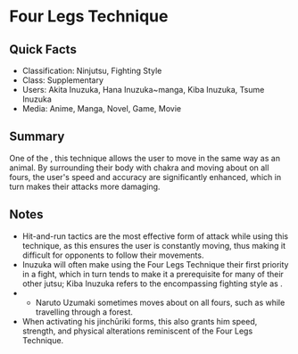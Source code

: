 # Four Legs Technique

## Quick Facts
- Classification: Ninjutsu, Fighting Style
- Class: Supplementary
- Users: Akita Inuzuka, Hana Inuzuka~manga, Kiba Inuzuka, Tsume Inuzuka
- Media: Anime, Manga, Novel, Game, Movie

## Summary
One of the , this technique allows the user to move in the same way as an animal. By surrounding their body with chakra and moving about on all fours, the user's speed and accuracy are significantly enhanced, which in turn makes their attacks more damaging.

## Notes
- Hit-and-run tactics are the most effective form of attack while using this technique, as this ensures the user is constantly moving, thus making it difficult for opponents to follow their movements.
- Inuzuka will often make using the Four Legs Technique their first priority in a fight, which in turn tends to make it a prerequisite for many of their other jutsu; Kiba Inuzuka refers to the encompassing fighting style as .
- * Naruto Uzumaki sometimes moves about on all fours, such as while travelling through a forest.
- When activating his jinchūriki forms, this also grants him speed, strength, and physical alterations reminiscent of the Four Legs Technique.
